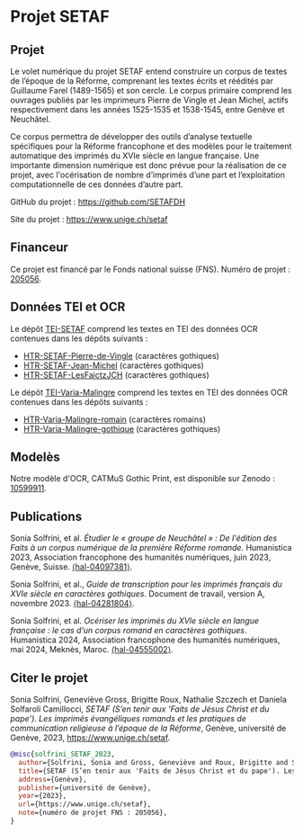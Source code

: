 # Projet SETAF

## Projet

Le volet numérique du projet SETAF entend construire un corpus de textes de l’époque de la Réforme, comprenant les textes écrits et réédités par Guillaume Farel (1489-1565) et son cercle. Le corpus primaire comprend les ouvrages publiés par les imprimeurs Pierre de Vingle et Jean Michel, actifs respectivement dans les années 1525-1535 et 1538-1545, entre Genève et Neuchâtel. 

Ce corpus permettra de développer des outils d’analyse textuelle spécifiques pour la Réforme francophone et des modèles pour le traitement automatique des imprimés du XVIe siècle en langue française. Une importante dimension numérique est donc prévue pour la réalisation de ce projet, avec l'océrisation de nombre d’imprimés d’une part et l’exploitation computationnelle de ces données d’autre part.

GitHub du projet : https://github.com/SETAFDH 

Site du projet : https://www.unige.ch/setaf


## Financeur

Ce projet est financé par le Fonds national suisse (FNS). Numéro de projet : [205056](https://data.snf.ch/grants/grant/205056).


## Données TEI et OCR

Le dépôt [TEI-SETAF](https://github.com/SETAFDH/TEI-SETAF) comprend les textes en TEI des données OCR contenues dans les dépôts suivants :
- [HTR-SETAF-Pierre-de-Vingle](https://github.com/SETAFDH/HTR-SETAF-Pierre-de-Vingle) (caractères gothiques)
- [HTR-SETAF-Jean-Michel](https://github.com/SETAFDH/HTR-SETAF-Jean-Michel) (caractères gothiques)
- [HTR-SETAF-LesFaictzJCH](https://github.com/SETAFDH/HTR-SETAF-LesFaictzJCH) (caractères gothiques)
  
Le dépôt [TEI-Varia-Malingre](https://github.com/SETAFDH/TEI-Varia-Malingre) comprend les textes en TEI des données OCR contenues dans les dépôts suivants :
- [HTR-Varia-Malingre-romain](https://github.com/SETAFDH/HTR-Varia-Malingre-romain) (caractères romains)
- [HTR-Varia-Malingre-gothique](https://github.com/SETAFDH/HTR-Varia-Malingre-gothique) (caractères gothiques)


## Modelès

Notre modèle d'OCR, CATMuS Gothic Print, est disponible sur Zenodo : [10599911](https://zenodo.org/records/10599911).


## Publications

Sonia Solfrini, et al. _Étudier le « groupe de Neuchâtel » : De l'édition des Faits à un corpus numérique de la première Réforme romande_. Humanistica 2023, Association francophone des humanités numériques, juin 2023, Genève, Suisse. [⟨hal-04097381⟩](https://hal.science/hal-04097381).

Sonia Solfrini, et al., _Guide de transcription pour les imprimés français du XVIe siècle en caractères gothiques_. Document de travail, version A, novembre 2023. [⟨hal-04281804⟩](https://hal.science/hal-04281804).

Sonia Solfrini, et al. _Océriser les imprimés du XVIe siècle en langue française : le cas d’un corpus romand en caractères gothiques_. Humanistica 2024, Association francophone des humanités numériques, mai 2024, Meknès, Maroc. [⟨hal-04555002⟩](https://hal.science/hal-04555002).


## Citer le projet 

Sonia Solfrini, Geneviève Gross, Brigitte Roux, Nathalie Szczech et Daniela Solfaroli Camillocci, _SETAF (S’en tenir aux 'Faits de Jésus Christ et du pape'). Les imprimés évangéliques romands et les pratiques de communication religieuse à l’époque de la Réforme_, Genève, université de Genève, 2023, https://www.unige.ch/setaf.

```bibtex
@misc{solfrini_SETAF_2023,
  author={Solfrini, Sonia and Gross, Geneviève and Roux, Brigitte and Szczech, Nathalie and Solfaroli Camillocci, Daniela},
  title={SETAF (S’en tenir aux 'Faits de Jésus Christ et du pape'). Les imprimés évangéliques romands et les pratiques de communication religieuse à l’époque de la Réforme},
  address={Genève},
  publisher={université de Genève},
  year={2023},
  url={https://www.unige.ch/setaf},
  note={numéro de projet FNS : 205056},
}
```

